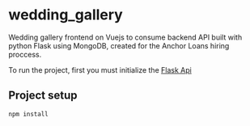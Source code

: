 # wedding_gallery

Wedding gallery frontend on Vuejs to consume backend API built with python Flask using MongoDB, created for the Anchor Loans hiring proccess.

To run the project, first you must initialize the [Flask Api](https://github.com/rafaelg19/gallery_api)

## Project setup
```
npm install
```
